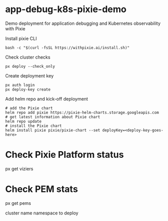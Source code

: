 # app-debug-k8s-pixie-demo
Demo deployment for application debugging and Kubernetes observability with Pixie



Install pixie CLI

```
bash -c "$(curl -fsSL https://withpixie.ai/install.sh)"
```

Check cluster checks

```
px deploy --check_only
```

Create deployment key

```
px auth login
px deploy-key create
```

Add helm repo and kick-off deployment

```
# add the Pixie chart
helm repo add pixie https://pixie-helm-charts.storage.googleapis.com
# get latest information about Pixie chart
helm repo update
# install the Pixie chart
helm install pixie pixie/pixie-chart --set deployKey=<deploy-key-goes-here>
```


# Check Pixie Platform status
px get viziers
# Check PEM stats
px get pems

cluster name
namespace to deploy

